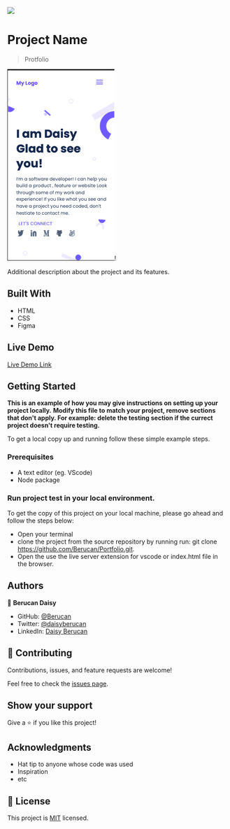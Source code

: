 ![](https://img.shields.io/badge/Microverse-blueviolet)

# Project Name

> Protfolio

![screenshot](./Screenshot.png)!

Additional description about the project and its features.

## Built With

- HTML
- CSS
- Figma


## Live Demo

[Live Demo Link](https://livedemo.com)


## Getting Started

**This is an example of how you may give instructions on setting up your project locally.**
**Modify this file to match your project, remove sections that don't apply. For example: delete the testing section if the currect project doesn't require testing.**


To get a local copy up and running follow these simple example steps.

### Prerequisites
- A text editor (eg. VScode)
- Node package

### Run project test in your local environment.

To get the copy of this project on your local machine, please go ahead and follow the steps below:
- Open your terminal
- clone the project from the source repository by running run: git clone https://github.com/Berucan/Portfolio.git.
- Open the use the live server extension for vscode or index.html file in the browser.

## Authors

👤 **Berucan Daisy**

- GitHub: [@Berucan](https://github.com/Berucan)
- Twitter: [@daisyberucan](https://twitter.com/home?lang=en)
- LinkedIn: [Daisy Berucan](https://www.linkedin.com/in/daisy-berucan-07949814b/)

## 🤝 Contributing

Contributions, issues, and feature requests are welcome!

Feel free to check the [issues page](../../issues/).

## Show your support

Give a ⭐️ if you like this project!

## Acknowledgments

- Hat tip to anyone whose code was used
- Inspiration
- etc

## 📝 License

This project is [MIT](./MIT.md) licensed.
